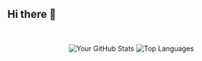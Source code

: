 ## Hi there 👋

<br>
<p align="center">
  <img alt="Your GitHub Stats" src="https://github-readme-stats.vercel.app/api?username=javadkavossi&theme=tokyonight&layout=compact&area=true&show_icons=true&hide_border=true&border_radius=15&count_private=true&cache=1"/>
  <img alt="Top Languages" src="https://github-readme-stats.vercel.app/api/top-langs/?username=javadkavossi&langs_count=8&hide=Jupyter_Notebook,Kotlin,Make,css,html&theme=tokyonight&layout=compact&area=true&hide_border=true&border_radius=15&count_private=true&cache=1"/>
</p>
<!--
**javadkavossi/javadkavossi** is a ✨ _special_ ✨ repository because its `README.md` (this file) appears on your GitHub profile.


